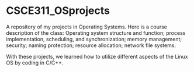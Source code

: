 # CSCE311_OSprojects
A repository of my projects in Operating Systems.
Here is a course description of the class:
Operating system structure and function; process implementation, scheduling, and synchronization; memory management; security; naming protection; resource allocation; network file systems.

With these projects, we learned how to utilize different aspects of the Linux OS by coding in C/C++.
